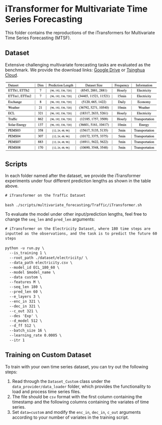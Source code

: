 # iTransformer for Multivariate Time Series Forecasting

This folder contains the reproductions of the iTransformers for Multivariate Time Series Forecasting (MTSF).

## Dataset

Extensive challenging multivariate forecasting tasks are evaluated as the benchmark. We provide the download links: [Google Drive](https://drive.google.com/file/d/1l51QsKvQPcqILT3DwfjCgx8Dsg2rpjot/view?usp=drive_link) or [Tsinghua Cloud](https://cloud.tsinghua.edu.cn/f/2ea5ca3d621e4e5ba36a/).

<p align="center">
<img src="../..//figures/datasets_mtsf.png" alt="" align=center />
</p>

## Scripts

In each folder named after the dataset, we provide the iTransformer experiments under four different prediction lengths as shown in the table above.

```
# iTransformer on the Traffic Dataset

bash ./scripts/multivariate_forecasting/Traffic/iTransformer.sh
```

To evaluate the model under other input/prediction lengths, feel free to change the ```seq_len``` and ```pred_len``` arguments:

```
# iTransformer on the Electricity Dataset, where 180 time steps are inputted as the observations, and the task is to predict the future 60 steps

python -u run.py \
  --is_training 1 \
  --root_path ./dataset/electricity/ \
  --data_path electricity.csv \
  --model_id ECL_180_60 \
  --model $model_name \
  --data custom \
  --features M \
  --seq_len 180 \
  --pred_len 60 \
  --e_layers 3 \
  --enc_in 321 \
  --dec_in 321 \
  --c_out 321 \
  --des 'Exp' \
  --d_model 512 \
  --d_ff 512 \
  --batch_size 16 \
  --learning_rate 0.0005 \
  --itr 1
```

## Training on Custom Dataset

To train with your own time series dataset, you can try out the following steps:

1. Read through the ```Dataset_Custom``` class under the ```data_provider/data_loader``` folder, which provides the functionality to load and process time series files.
2. The file should be ```csv``` format with the first column containing the timestamp and the following columns containing the variates of time series.
3. Set ```data=custom``` and modify the ```enc_in```, ```dec_in```, ```c_out``` arguments according to your number of variates in the training script.
